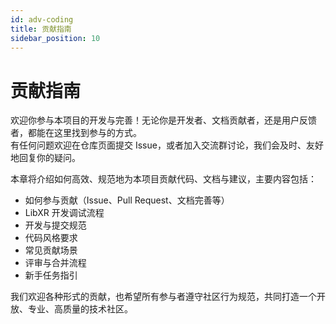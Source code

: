 ```yaml
---
id: adv-coding
title: 贡献指南
sidebar_position: 10
---
```


# 贡献指南

欢迎你参与本项目的开发与完善！无论你是开发者、文档贡献者，还是用户反馈者，都能在这里找到参与的方式。  
有任何问题欢迎在仓库页面提交 Issue，或者加入交流群讨论，我们会及时、友好地回复你的疑问。

本章将介绍如何高效、规范地为本项目贡献代码、文档与建议，主要内容包括：

- 如何参与贡献（Issue、Pull Request、文档完善等）
- LibXR 开发调试流程
- 开发与提交规范
- 代码风格要求
- 常见贡献场景
- 评审与合并流程
- 新手任务指引

我们欢迎各种形式的贡献，也希望所有参与者遵守社区行为规范，共同打造一个开放、专业、高质量的技术社区。
